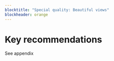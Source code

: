 ```yaml
---
blocktitle: "Special quality: Beautiful views"
blockheader: orange
---
```


# Key recommendations

See appendix